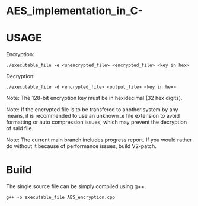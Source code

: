 # AES_implementation_in_C-

# USAGE #

Encryption:
```
./executable_file -e <unencrypted_file> <encrypted_file> <key in hex>
```
Decryption:
```
./executable_file -d <encrypted_file> <output_file> <key in hex>
```

Note: The 128-bit encryption key must be in hexidecimal (32 hex digits).

Note: If the encrypted file is to be transfered to another system by any means, it is recommended to use an unknown .e file extension to avoid formatting or auto compression issues, which may prevent the decryption of said file.

Note: The current main branch includes progress report. If you would rather do without it because of performance issues, build V2-patch.

# Build #
The single source file can be simply compiled using g++.
```
g++ -o executable_file AES_encryption.cpp
```
